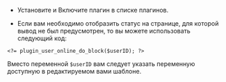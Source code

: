 * Установите и Включите плагин в списке плагинов.

* Если вам необходимо отобразить статус на странице, для которой вывод не был предусмотрен, то вы можете использовать следующий код:
```
<?= plugin_user_online_do_block($userID); ?>
```
Вместо переменной `$userID` вам следует указать переменную доступную в редактируемом вами шаблоне.